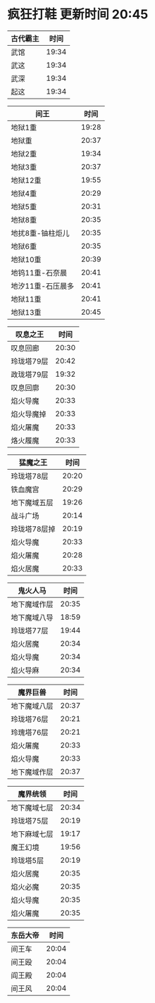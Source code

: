 # 疯狂打鞋 更新时间 20:45

| 古代霸主   | 时间    |
|--------|-------|
| 武馆 | 19:34 |
| 武这 | 19:34 |
| 武深 | 19:34 |
| 起这 | 19:34 |

| 间王   | 时间    |
|--------|-------|
| 地狱1重 | 19:28 |
| 地狱重 | 20:37 |
| 地狱2重 | 19:34 |
| 地狱3重 | 20:37 |
| 地狱12重 | 19:55 |
| 地狱4重 | 20:29 |
| 地狱5重 | 20:31 |
| 地狱8重 | 20:35 |
| 地扰8重-铀柱炬儿 | 20:35 |
| 地狱6重 | 20:35 |
| 地狱10重 | 20:39 |
| 地钨11重-石奈晨 | 20:41 |
| 地汐11重-石压晨多 | 20:41 |
| 地狱11重 | 20:41 |
| 地狱13重 | 20:45 |

| 叹息之王   | 时间    |
|--------|-------|
| 叹息回廊 | 20:30 |
| 玲珑塔79层 | 20:42 |
| 政珑塔79层 | 19:32 |
| 叹息回廓 | 20:30 |
| 焰火导魔 | 20:33 |
| 焰火导魔掉 | 20:33 |
| 焰火屠魔 | 20:33 |
| 烙火履魔 | 20:33 |

| 猛魔之王   | 时间    |
|--------|-------|
| 玲珑塔78层 | 20:20 |
| 铁血魔宫 | 20:29 |
| 地下魔域五层 | 19:26 |
| 战斗广场 | 20:14 |
| 玲珑塔78层掉 | 20:19 |
| 焰火导魔 | 20:33 |
| 焰火屠魔 | 20:28 |
| 焰火居魔 | 20:33 |

| 鬼火人马   | 时间    |
|--------|-------|
| 地下魔域作层 | 20:35 |
| 地下魔域八导 | 18:59 |
| 玲珑塔77层 | 19:44 |
| 焰火居魔 | 20:34 |
| 焰火导魔 | 20:34 |
| 焰火导麻 | 20:34 |

| 魔界巨兽   | 时间    |
|--------|-------|
| 地下魔域八层 | 20:37 |
| 玲珑塔76层 | 20:21 |
| 玲瑰塔76层 | 20:21 |
| 焰火屠魔 | 20:33 |
| 焰火导魔 | 20:33 |
| 地下魔域作层 | 20:37 |

| 魔界统领   | 时间    |
|--------|-------|
| 地下魔域七层 | 20:34 |
| 玲珑塔75层 | 20:19 |
| 地下麻域七层 | 19:17 |
| 魔王幻境 | 19:56 |
| 玲珑塔5层 | 20:19 |
| 焰火居魔 | 20:35 |
| 焰火必魔 | 20:35 |
| 焰火导魔 | 20:35 |
| 焰火屠魔 | 20:35 |

| 东岳大帝   | 时间    |
|--------|-------|
| 间王车 | 20:04 |
| 间王殴 | 20:04 |
| 阎王殿 | 20:04 |
| 间王风 | 20:04 |